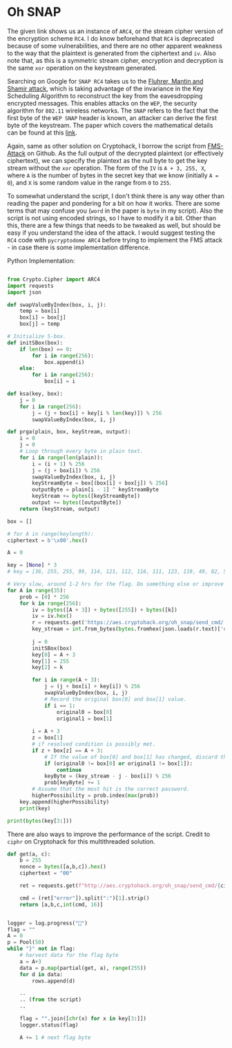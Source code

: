 # Oh SNAP

The given link shows us an instance of `ARC4`, or the stream cipher version of the encryption scheme `RC4`. I do know beforehand that `RC4` is deprecated because of some vulnerabilities, and there are no other apparent weakness to the way that the plaintext is generated from the ciphertext and `iv`. Also note that, as this is a symmetric stream cipher, encryption and decryption is the same `xor` operation on the keystream generated. 

Searching on Google for `SNAP RC4` takes us to the [Fluhrer, Mantin and Shamir attack](https://en.wikipedia.org/wiki/Fluhrer,_Mantin_and_Shamir_attack), which is taking advantage of the invariance in the Key Scheduling Algorithm to reconstruct the key from the eavesdropping encrypted messages. This enables attacks on the `WEP`, the security algorithm for `802.11` wireless networks. The `SNAP` refers to the fact that the first byte of the `WEP SNAP` header is known, an attacker can derive the first byte of the keystream. The paper which covers the mathematical details can be found at this [link](https://www.mattblaze.org/papers/others/rc4_ksaproc.pdf).

Again, same as other solution on Cryptohack, I borrow the script from [FMS-Attack](https://github.com/jackieden26/FMS-Attack) on Github. As the full output of the decrypted plaintext (or effectively ciphertext), we can specify the plaintext as the null byte to get the key stream without the `xor` operation. The form of the `IV` is `A + 3, 255, X`, where `A` is the number of bytes in the secret key that we know (initially `A = 0`), and `X` is some random value in the range from `0` to `255`. 

To somewhat understand the script, I don't think there is any way other than reading the paper and pondering for a bit on how it works. There are some terms that may confuse you (`word` in the paper is `byte` in my script). Also the script is not using encoded strings, so I have to modify it a bit. Other than this, there are a few things that needs to be tweaked as well, but should be easy if you understand the idea of the attack. I would suggest testing the `RC4` code with `pycryptodome ARC4` before trying to implement the FMS attack - in case there is some implementation difference.

Python Implementation:

```python

from Crypto.Cipher import ARC4 
import requests 
import json 

def swapValueByIndex(box, i, j):
    temp = box[i]
    box[i] = box[j]
    box[j] = temp

# Initialize S-box.
def initSBox(box):
    if len(box) == 0:
        for i in range(256):
            box.append(i)
    else:
        for i in range(256):
            box[i] = i

def ksa(key, box):
    j = 0
    for i in range(256):
        j = (j + box[i] + key[i % len(key)]) % 256
        swapValueByIndex(box, i, j)

def prga(plain, box, keyStream, output):
    i = 0
    j = 0
    # Loop through every byte in plain text.
    for i in range(len(plain)):
        i = (i + 1) % 256
        j = (j + box[i]) % 256
        swapValueByIndex(box, i, j)
        keyStreamByte = box[(box[i] + box[j]) % 256]
        outputByte = plain[i - 1] ^ keyStreamByte
        keyStream += bytes([keyStreamByte])
        output += bytes([outputByte])
    return (keyStream, output)

box = []

# for A in range(keylength):
ciphertext = b'\x00'.hex()

A = 0

key = [None] * 3
# key = [36, 255, 255, 99, 114, 121, 112, 116, 111, 123, 119, 49, 82, 51, 100, 95, 101, 113, 117, 49, 118, 52, 108, 51, 110, 116, 95, 112, 114, 49, 118, 52, 99, 121, 63, 33, 125]

# Very slow, around 1-2 hrs for the flag. Do something else or improve this by using some parallel programming!
for A in range(35):
    prob = [0] * 256
    for k in range(256):
        iv = bytes([A + 3]) + bytes([255]) + bytes([k])
        iv = iv.hex()
        r = requests.get('https://aes.cryptohack.org/oh_snap/send_cmd/' + ciphertext + "/" + iv)
        key_stream = int.from_bytes(bytes.fromhex(json.loads(r.text)['error'].split(': ')[1]), byteorder='big')
        
        j = 0
        initSBox(box)
        key[0] = A + 3
        key[1] = 255
        key[2] = k

        for i in range(A + 3):
            j = (j + box[i] + key[i]) % 256
            swapValueByIndex(box, i, j)
            # Record the original box[0] and box[1] value.
            if i == 1:
                original0 = box[0]
                original1 = box[1]
        
        i = A + 3
        z = box[1]
        # if resolved condition is possibly met.
        if z + box[z] == A + 3:
            # If the value of box[0] and box[1] has changed, discard this possibility.
            if (original0 != box[0] or original1 != box[1]):
                continue
            keyByte = (key_stream - j - box[i]) % 256
            prob[keyByte] += 1
        # Assume that the most hit is the correct password.
        higherPossibility = prob.index(max(prob))
    key.append(higherPossibility)
    print(key)

print(bytes(key[3:]))
```

There are also ways to improve the performance of the script. Credit to `ciphr` on Cryptohack for this multithreaded solution.

```python
def get(a, c):
    b = 255
    nonce = bytes([a,b,c]).hex()
    ciphertext = "00"

    ret = requests.get(f"http://aes.cryptohack.org/oh_snap/send_cmd/{ciphertext}/{nonce}/").json()

    cmd = (ret["error"]).split(":")[1].strip()
    return [a,b,c,int(cmd, 16)]


logger = log.progress("🏴")    
flag = ""
A = 0
p = Pool(50)
while "}" not in flag:
    # harvest data for the flag byte
    a = A+3
    data = p.map(partial(get, a), range(255))
    for d in data:
        rows.append(d)

    ..
    .. (from the script)
    ..

    flag = "".join([chr(x) for x in key[3:]])
    logger.status(flag)

    A += 1 # next flag byte
```